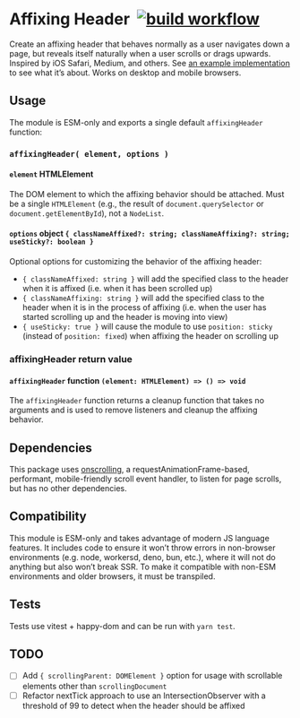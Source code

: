# Affixing Header&nbsp; [![build workflow](https://github.com/acusti/affixing-header/actions/workflows/deploy.yml/badge.svg)](https://github.com/acusti/affixing-header/actions)

Create an affixing header that behaves normally as a user navigates down a page, but reveals itself naturally when a user scrolls or drags upwards. Inspired by iOS Safari, Medium, and others. See [an example implementation][acusti.ca] to see what it’s about. Works on desktop and mobile browsers.

## Usage

The module is ESM-only and exports a single default `affixingHeader` function:

### `affixingHeader( element, options )`

#### `element` HTMLElement

The DOM element to which the affixing behavior should be attached. Must be a single `HTMLElement` (e.g., the result of `document.querySelector` or `document.getElementById`), not a `NodeList`.

#### `options` object `{ classNameAffixed?: string; classNameAffixing?: string; useSticky?: boolean }`

Optional options for customizing the behavior of the affixing header:

- `{ classNameAffixed: string }` will add the specified class to the header when it is affixed (i.e. when it has been scrolled up)
- `{ classNameAffixing: string }` will add the specified class to the header when it is in the process of affixing (i.e. when the user has started scrolling up and the header is moving into view)
- `{ useSticky: true }` will cause the module to use `position: sticky` (instead of `position: fixed`) when affixing the header on scrolling up

### affixingHeader return value

#### `affixingHeader` function `(element: HTMLElement) => () => void`

The `affixingHeader` function returns a cleanup function that takes no arguments and is used to remove listeners and cleanup the affixing behavior.

## Dependencies

This package uses [onscrolling][], a requestAnimationFrame-based, performant, mobile-friendly scroll event handler, to listen for page scrolls, but has no other dependencies.

## Compatibility

This module is ESM-only and takes advantage of modern JS language features. It includes code to ensure it won’t throw errors in non-browser environments (e.g. node, workersd, deno, bun, etc.), where it will not do anything but also won’t break SSR. To make it compatible with non-ESM environments and older browsers, it must be transpiled.

## Tests

Tests use vitest + happy-dom and can be run with `yarn test`.

## TODO

- [ ] Add `{ scrollingParent: DOMElement }` option for usage with scrollable elements other than `scrollingDocument`
- [ ] Refactor nextTick approach to use an IntersectionObserver with a threshold of 99 to detect when the header should be affixed

[acusti.ca]: http://www.acusti.ca
[onscrolling]: https://github.com/acusti/onscrolling
